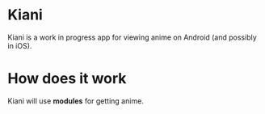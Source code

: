# Kiani

Kiani is a work in progress app for viewing anime on Android (and possibly in iOS).

# How does it work

Kiani will use **modules** for getting anime.
